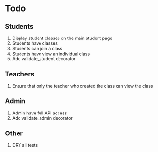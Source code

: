 # Todo

## Students

1. Display student classes on the main student page
1. Students have classes
1. Students can join a class
1. Students have view an individual class
1. Add validate_student decorator

## Teachers

1. Ensure that only the teacher who created the class can view the class

## Admin

1. Admin have full API access
1. Add validate_admin decorator

## Other

1. DRY all tests
